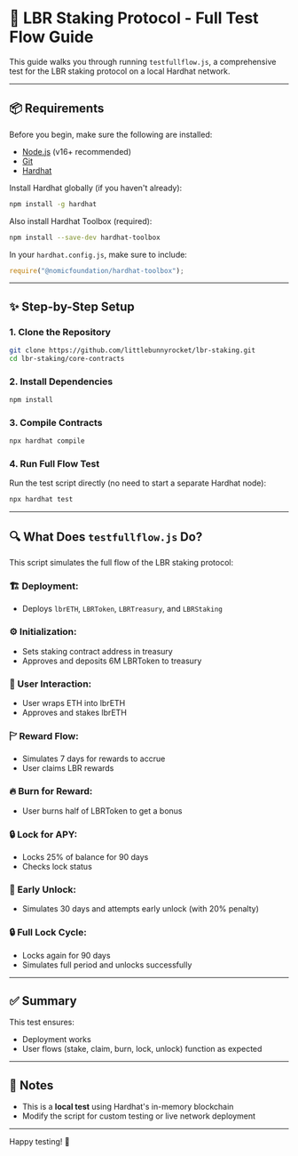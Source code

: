 # 🔪 LBR Staking Protocol - Full Test Flow Guide

This guide walks you through running `testfullflow.js`, a comprehensive test for the LBR staking protocol on a local Hardhat network.

---

## 📦 Requirements

Before you begin, make sure the following are installed:

- [Node.js](https://nodejs.org/) (v16+ recommended)
- [Git](https://git-scm.com/)
- [Hardhat](https://hardhat.org/)

Install Hardhat globally (if you haven't already):
```bash
npm install -g hardhat
```

Also install Hardhat Toolbox (required):
```bash
npm install --save-dev hardhat-toolbox
```

In your `hardhat.config.js`, make sure to include:
```js
require("@nomicfoundation/hardhat-toolbox");
```

---

## ✨ Step-by-Step Setup

### 1. Clone the Repository
```bash
git clone https://github.com/littlebunnyrocket/lbr-staking.git
cd lbr-staking/core-contracts
```

### 2. Install Dependencies
```bash
npm install
```

### 3. Compile Contracts
```bash
npx hardhat compile
```

### 4. Run Full Flow Test
Run the test script directly (no need to start a separate Hardhat node):
```bash
npx hardhat test
```

---

## 🔍 What Does `testfullflow.js` Do?

This script simulates the full flow of the LBR staking protocol:

### 🏗️ Deployment:
- Deploys `lbrETH`, `LBRToken`, `LBRTreasury`, and `LBRStaking`

### ⚙️ Initialization:
- Sets staking contract address in treasury
- Approves and deposits 6M LBRToken to treasury

### 👤 User Interaction:
- User wraps ETH into lbrETH
- Approves and stakes lbrETH

### 🏱 Reward Flow:
- Simulates 7 days for rewards to accrue
- User claims LBR rewards

### 🔥 Burn for Reward:
- User burns half of LBRToken to get a bonus

### 🔒 Lock for APY:
- Locks 25% of balance for 90 days
- Checks lock status

### 🥰 Early Unlock:
- Simulates 30 days and attempts early unlock (with 20% penalty)

### 🔒 Full Lock Cycle:
- Locks again for 90 days
- Simulates full period and unlocks successfully

---

## ✅ Summary
This test ensures:
- Deployment works
- User flows (stake, claim, burn, lock, unlock) function as expected

---

## 📌 Notes
- This is a **local test** using Hardhat's in-memory blockchain
- Modify the script for custom testing or live network deployment

---

Happy testing! 🔪

